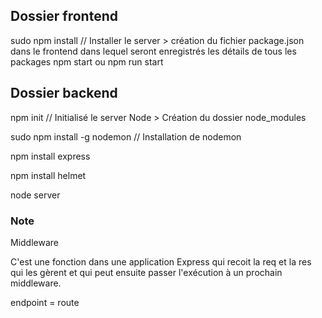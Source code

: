 ## Dossier frontend
sudo npm install // Installer le server
    > création du fichier package.json dans le frontend dans lequel seront enregistrés les détails de tous les packages 
npm start ou npm run start

## Dossier backend
npm init  // Initialisé le server Node
    > Création du dossier node_modules

sudo npm install -g nodemon // Installation de nodemon


npm install express

npm install helmet

node server


### Note

Middleware

C'est une fonction dans une application Express qui recoit la req et la res qui les gèrent et qui peut ensuite passer l'exécution à un prochain middleware.

endpoint = route


